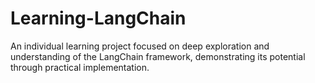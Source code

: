 # Learning-LangChain
An individual learning project focused on deep exploration and understanding of the LangChain framework, demonstrating its potential through practical implementation.
